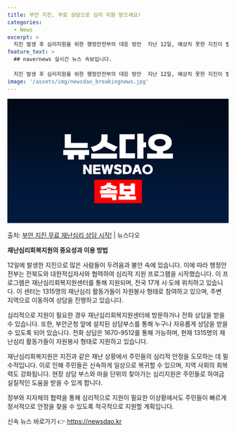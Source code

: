 ```yaml
---
title: 부안 지진, 무료 상담으로 심리 지원 받으세요!
categories:
  - News
excerpt: >
  지진 발생 후 심리지원을 위한 행정안전부의 대응 방안  지난 12일, 예상치 못한 지진이 발생하여 많은 주민…
feature_text: >
  ## navernews 실시간 뉴스 속보입니다.

  지진 발생 후 심리지원을 위한 행정안전부의 대응 방안  지난 12일, 예상치 못한 지진이 발생하여 많은 주민…
image: '/assets/img/newsdao_breakingnews.jpg'
---
```


![뉴스다오 속보](/assets/img/newsdao_breakingnews.jpg)

<p>출처: <a href="https://newsdao.kr/4230" rel="dofollow">부안 지진 무료 재난심리 상담 시작!</a> | 뉴스다오</p>

**재난심리회복지원의 중요성과 이용 방법**

12일에 발생한 지진으로 많은 사람들이 두려움과 불안 속에 있습니다. 이에 따라 행정안전부는 전북도와 대한적십자사와 협력하여 심리적 지원 프로그램을 시작했습니다. 이 프로그램은 재난심리회복지원센터를 통해 지원되며, 전국 17개 시·도에 위치하고 있습니다. 이 센터는 1315명의 재난심리 활동가들이 자원봉사 형태로 참여하고 있으며, 주변 지역으로 이동하여 상담을 진행하고 있습니다.

심리적으로 지원이 필요한 경우 재난심리회복지원센터에 방문하거나 전화 상담을 받을 수 있습니다. 또한, 부안군청 앞에 설치된 상담부스를 통해 누구나 자유롭게 상담을 받을 수 있도록 되어 있습니다. 전화 상담은 1670-9512를 통해 가능하며, 현재 1315명의 재난심리 활동가들이 자원봉사 형태로 지원하고 있습니다.

재난심리회복지원은 지진과 같은 재난 상황에서 주민들의 심리적 안정을 도모하는 데 필수적입니다. 이로 인해 주민들은 신속하게 일상으로 복귀할 수 있으며, 지역 사회의 회복력도 강화됩니다. 현장 상담 부스와 마을 단위의 찾아가는 심리지원은 주민들로 하여금 실질적인 도움을 받을 수 있게 합니다.

정부와 지자체의 협력을 통해 심리적으로 지원이 필요한 이상황에서도 주민들이 빠르게 정서적으로 안정을 찾을 수 있도록 적극적으로 지원할 계획입니다.  

신속 뉴스 바로가기 👉 <a href="https://newsdao.kr" rel="dofollow">https://newsdao.kr</a>


